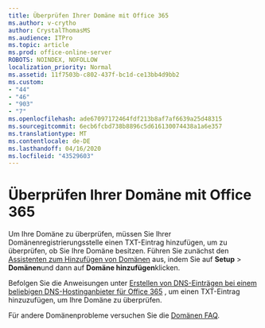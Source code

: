 ```yaml
---
title: Überprüfen Ihrer Domäne mit Office 365
ms.author: v-crytho
author: CrystalThomasMS
ms.audience: ITPro
ms.topic: article
ms.prod: office-online-server
ROBOTS: NOINDEX, NOFOLLOW
localization_priority: Normal
ms.assetid: 11f7503b-c802-437f-bc1d-ce13bb4d9bb2
ms.custom:
- "44"
- "46"
- "903"
- "7"
ms.openlocfilehash: ade67097172464fdf213b8af7af6639a25d48315
ms.sourcegitcommit: 6ecb6fcbd738b8896c5d616130074438a1a6e357
ms.translationtype: MT
ms.contentlocale: de-DE
ms.lasthandoff: 04/16/2020
ms.locfileid: "43529603"
---
```

# <a name="how-to-verify-your-domain-with-office-365"></a>Überprüfen Ihrer Domäne mit Office 365

Um Ihre Domäne zu überprüfen, müssen Sie Ihrer Domänenregistrierungsstelle einen TXT-Eintrag hinzufügen, um zu überprüfen, ob Sie Ihre Domäne besitzen. Führen Sie zunächst den [Assistenten zum Hinzufügen von Domänen](https://portal.office.com/adminportal/home#/Domains/Wizard) aus, indem Sie auf **Setup** \> **Domänen**und dann auf **Domäne hinzufügen**klicken.
  
Befolgen Sie die Anweisungen unter [Erstellen von DNS-Einträgen bei einem beliebigen DNS-Hostinganbieter für Office 365](https://docs.microsoft.com/office365/admin/get-help-with-domains/create-dns-records-at-any-dns-hosting-provider) , um einen TXT-Eintrag hinzuzufügen, um Ihre Domäne zu überprüfen.

Für andere Domänenprobleme versuchen Sie die [Domänen FAQ](https://docs.microsoft.com/microsoft-365/admin/setup/domains-faq).
